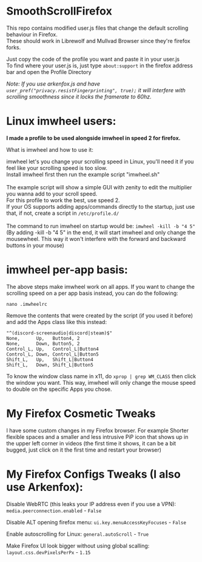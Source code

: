 # SmoothScrollFirefox

This repo contains modified user.js files that change the default scrolling behaviour in Firefox.<br>
These should work in Librewolf and Mullvad Browser since they're firefox forks.<br>

Just copy the code of the profile you want and paste it in your user.js<br>
To find where your user.js is, just type ```about:support``` in the firefox address bar and open the Profile Directory<br>

*Note: If you use arkenfox.js and have ```user_pref("privacy.resistFingerprinting", true);``` it will interfere with scrolling smoothness since it locks the framerate to 60hz.*

# Linux imwheel users:

**I made a profile to be used alongside imwheel in speed 2 for firefox.**

What is imwheel and how to use it:

imwheel let's you change your scrolling speed in Linux, you'll need it if you feel like your scrolling speed is too slow.<br>
Install imwheel first then run the example script "imwheel.sh"<br>
<br>
The example script will show a simple GUI with zenity to edit the multiplier you wanna add to your scroll speed.<br>
For this profile to work the best, use speed 2.<br>
If your OS supports adding apps/commands directly to the startup, just use that, if not, create a script in ```/etc/profile.d/```<br>
<br>
The command to run imwheel on startup would be:  ```imwheel -kill -b "4 5"```<br>
(By adding -kill -b "4 5" in the end, it will start imwheel and only change the mousewheel. This way it won't interfere with the forward and backward buttons in your mouse)

# imwheel per-app basis:

The above steps make imwheel work on all apps. If you want to change the scrolling speed on a per app basis instead, you can do the following:<br>
```
nano .imwheelrc
```
Remove the contents that were created by the script (if you used it before) and add the Apps class like this instead:
```
"^(discord-screenaudio|discord|steam)$"
None,      Up,   Button4, 2
None,      Down, Button5, 2
Control_L, Up,   Control_L|Button4
Control_L, Down, Control_L|Button5
Shift_L,   Up,   Shift_L|Button4
Shift_L,   Down, Shift_L|Button5
```
To know the window class name in x11, do `xprop | grep WM_CLASS` then click the window you want.
This way, imwheel will only change the mouse speed to double on the specific Apps you chose.

# My Firefox Cosmetic Tweaks

I have some custom changes in my Firefox browser.
For example Shorter flexible spaces and a smaller and less intrusive PiP icon that shows up in the upper left corner in videos (the first time it shows, it can be a bit bugged, just click on it the first time and restart your browser)

# My Firefox Configs Tweaks (I also use Arkenfox):

Disable WebRTC (this leaks your IP address even if you use a VPN):
```media.peerconnection.enabled``` - ```False```<br>

Disable ALT opening firefox menu:
```ui.key.menuAccessKeyFocuses``` - ```False```<br>

Enable autoscrolling for Linux:
```general.autoScroll``` - ```True```<br>

Make Firefox UI look bigger without using global scalling:
```layout.css.devPixelsPerPx``` - ```1.15```<br>
